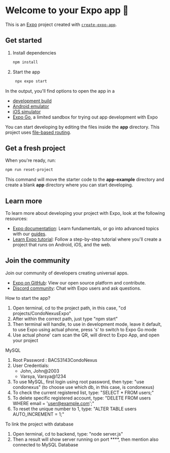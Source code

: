 # Welcome to your Expo app 👋

This is an [Expo](https://expo.dev) project created with [`create-expo-app`](https://www.npmjs.com/package/create-expo-app).

## Get started

1. Install dependencies

   ```bash
   npm install
   ```

2. Start the app

   ```bash
    npx expo start
   ```

In the output, you'll find options to open the app in a

- [development build](https://docs.expo.dev/develop/development-builds/introduction/)
- [Android emulator](https://docs.expo.dev/workflow/android-studio-emulator/)
- [iOS simulator](https://docs.expo.dev/workflow/ios-simulator/)
- [Expo Go](https://expo.dev/go), a limited sandbox for trying out app development with Expo

You can start developing by editing the files inside the **app** directory. This project uses [file-based routing](https://docs.expo.dev/router/introduction).

## Get a fresh project

When you're ready, run:

```bash
npm run reset-project
```

This command will move the starter code to the **app-example** directory and create a blank **app** directory where you can start developing.

## Learn more

To learn more about developing your project with Expo, look at the following resources:

- [Expo documentation](https://docs.expo.dev/): Learn fundamentals, or go into advanced topics with our [guides](https://docs.expo.dev/guides).
- [Learn Expo tutorial](https://docs.expo.dev/tutorial/introduction/): Follow a step-by-step tutorial where you'll create a project that runs on Android, iOS, and the web.

## Join the community

Join our community of developers creating universal apps.

- [Expo on GitHub](https://github.com/expo/expo): View our open source platform and contribute.
- [Discord community](https://chat.expo.dev): Chat with Expo users and ask questions.

How to start the app?
1. Open terminal, cd to the project path, in this case, "cd projects/CondoNexusExpo"
2. After within the correct path, just type "npm start"
3. Then terminal will handle, to use in development mode, leave it default, to use Expo using actual phone, press 's' to switch to Expo Go mode
4. Use actual phone' cam scan the QR, will direct to Expo App, and open your project

MySQL
1. Root Password : BACS3143CondoNexus
2. User Credentials:
    - John, John@2003
    - Varsya, Varsya@1234
3. To use MySQL, first login using root password, then type: "use condonexus" (to choose use which db, in this case, is condonexus)
4. To check the current registered list, type: "SELECT * FROM users;"
5. To delete specific registered account, type: "DELETE FROM users WHERE email = 'user@example.com';"
6. To reset the unique number to 1, type: "ALTER TABLE users AUTO_INCREMENT = 1;"

To link the project with database
1. Open terminal, cd to backend, type: "node server.js"
2. Then a result will show server running on port ****, then mention also connected to MySQL Database